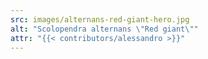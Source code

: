 ```yaml
---
src: images/alternans-red-giant-hero.jpg
alt: "Scolopendra alternans \"Red giant\"" 
attr: "{{< contributors/alessandro >}}"
---
```

